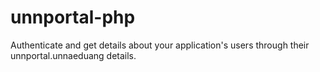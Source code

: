 # unnportal-php
Authenticate and get details about your application's users through their unnportal.unnaeduang details.
